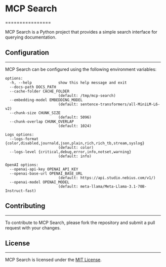 # MCP Search
================

MCP Search is a Python project that provides a simple search interface for querying documentation.

## Configuration
--------------

MCP Search can be configured using the following environment variables:
```(bash)
options:
  -h, --help            show this help message and exit
  --docs-path DOCS_PATH
  --cache-folder CACHE_FOLDER
                        (default: /tmp/mcp-search)
  --embedding-model EMBEDDING_MODEL
                        (default: sentence-transformers/all-MiniLM-L6-v2)
  --chunk-size CHUNK_SIZE
                        (default: 5096)
  --chunk-overlap CHUNK_OVERLAP
                        (default: 1024)

Logs options:
  --logs-format {color,disabled,journald,json,plain,rich,rich_tb,stream,syslog}
                        (default: color)
  --logs-level {critical,debug,error,info,notset,warning}
                        (default: info)

OpenAI options:
  --openai-api-key OPENAI_API_KEY
  --openai-base-url OPENAI_BASE_URL
                        (default: https://api.studio.nebius.com/v1/)
  --openai-model OPENAI_MODEL
                        (default: meta-llama/Meta-Llama-3.1-70B-Instruct-fast)
```
## Contributing
------------

To contribute to MCP Search, please fork the repository and submit a pull request with your changes.

## License
-------

MCP Search is licensed under the [MIT License](https://choosealicense.com/licenses/mit/).
